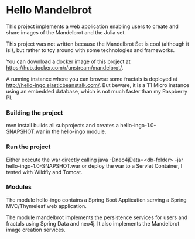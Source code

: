 # Hello Mandelbrot
This project implements a web application enabling users to create and share images of the Mandelbrot and the Julia set. 

This project was not written because the Mandelbrot Set is cool (although it is!), but rather to toy around with some technologies and frameworks.

You can download a docker image of this project at https://hub.docker.com/r/unstream/mandelbrot/.

A running instance where you can browse some fractals is deployed at http://hello-ingo.elasticbeanstalk.com/. 
But beware, it is a T1 Micro instance using an embedded database, which is not much faster than my Raspberry PI.

### Building the project
mvn install builds all subprojects and creates a hello-ingo-1.0-SNAPSHOT.war in the hello-ingo module.

### Run the project
Either execute the war directly calling java -Dneo4jData=&lt;db-folder&gt; -jar hello-ingo-1.0-SNAPSHOT.war
or deploy the war to a Servlet Container, I tested with Wildfly and Tomcat.

### Modules
The module hello-ingo contains a Spring Boot Application serving a Spring MVC/Thymeleaf web application.

The module mandelbrot implements the persistence services for users and fractals using Spring Data and neo4j. 
It also implements the Mandelbrot image creation services.



